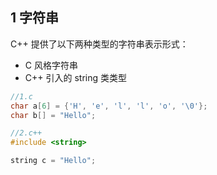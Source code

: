 ## 1 字符串
C++ 提供了以下两种类型的字符串表示形式：
* C 风格字符串
* C++ 引入的 string 类类型

```c++
//1.c
char a[6] = {'H', 'e', 'l', 'l', 'o', '\0'};
char b[] = "Hello";

//2.c++
#include <string>

string c = "Hello";

```